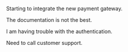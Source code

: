 Starting to integrate the new payment gateway.

The documentation is not the best.

I am having trouble with the authentication.

Need to call customer support.